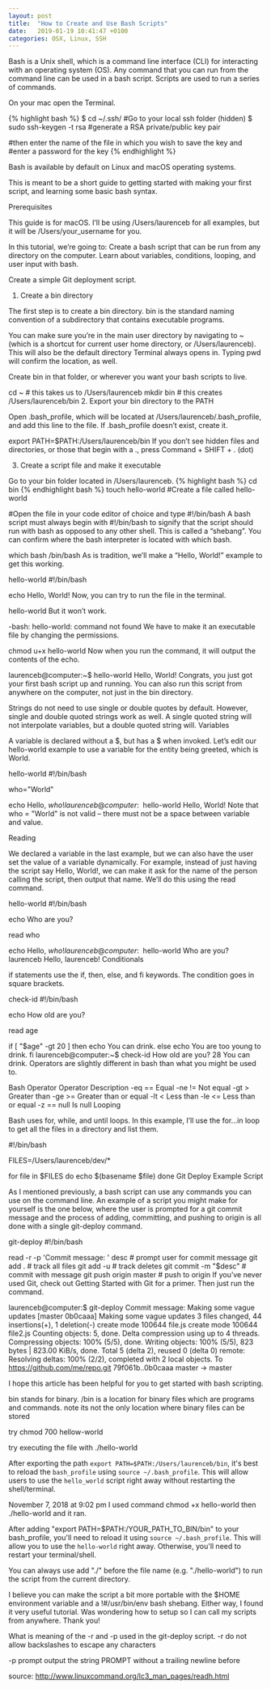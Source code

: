 ```yaml
---
layout: post
title:  "How to Create and Use Bash Scripts"
date:   2019-01-19 10:41:47 +0100
categories: OSX, Linux, SSH
---
```

<div class="message">
Bash is a Unix shell, which is a command line interface (CLI) for interacting with an operating system (OS). Any command that you can run from the command line can be used in a bash script. Scripts are used to run a series of commands.
</div>

On your mac open the Terminal. 


{% highlight bash %}
$ cd ~/.ssh/              #Go to your local ssh folder (hidden)
$ sudo ssh-keygen -t rsa  #generate a RSA private/public key pair

#then enter the name of the file in which you wish to save the key and
#enter a password for the key
{% endhighlight %}



Bash is available by default on Linux and macOS operating systems.

This is meant to be a short guide to getting started with making your first script, and learning some basic bash syntax.

Prerequisites

This guide is for macOS. I’ll be using /Users/laurenceb for all examples, but it will be /Users/your_username for you.

In this tutorial, we’re going to:
Create a bash script that can be run from any directory on the computer.
Learn about variables, conditions, looping, and user input with bash.

Create a simple Git deployment script.
1. Create a bin directory

The first step is to create a bin directory. bin is the standard naming convention of a subdirectory that contains executable programs.

You can make sure you’re in the main user directory by navigating to ~ (which is a shortcut for current user home directory, or /Users/laurenceb). This will also be the default directory Terminal always opens in. Typing pwd will confirm the location, as well.

Create bin in that folder, or wherever you want your bash scripts to live.

cd ~      # this takes us to /Users/laurenceb
mkdir bin # this creates /Users/laurenceb/bin
2. Export your bin directory to the PATH

Open .bash_profile, which will be located at /Users/laurenceb/.bash_profile, and add this line to the file. If .bash_profile doesn’t exist, create it.

export PATH=$PATH:/Users/laurenceb/bin
If you don’t see hidden files and directories, or those that begin with a ., press Command + SHIFT + . (dot)

3. Create a script file and make it executable

Go to your bin folder located in /Users/laurenceb.
{% highlight bash %}
cd bin
{% endhighlight bash %}
touch hello-world  #Create a file called hello-world 


#Open the file in your code editor of choice and type
#!/bin/bash
A bash script must always begin with #!/bin/bash to signify that the script should run with bash as opposed to any other shell. This is called a “shebang”. You can confirm where the bash interpreter is located with which bash.

which bash
/bin/bash
As is tradition, we’ll make a “Hello, World!” example to get this working.

hello-world
#!/bin/bash

echo Hello, World!
Now, you can try to run the file in the terminal.

hello-world
But it won’t work.

-bash: hello-world: command not found
We have to make it an executable file by changing the permissions.

chmod u+x hello-world
Now when you run the command, it will output the contents of the echo.

laurenceb@computer:~$ hello-world
Hello, World!
Congrats, you just got your first bash script up and running. You can also run this script from anywhere on the computer, not just in the bin directory.

Strings do not need to use single or double quotes by default. However, single and double quoted strings work as well. A single quoted string will not interpolate variables, but a double quoted string will.
Variables

A variable is declared without a $, but has a $ when invoked. Let’s edit our hello-world example to use a variable for the entity being greeted, which is World.

hello-world
#!/bin/bash

who="World"

echo Hello, $who!
laurenceb@computer:~$ hello-world
Hello, World!
Note that who = "World" is not valid – there must not be a space between variable and value.

Reading

We declared a variable in the last example, but we can also have the user set the value of a variable dynamically. For example, instead of just having the script say Hello, World!, we can make it ask for the name of the person calling the script, then output that name. We’ll do this using the read command.

hello-world
#!/bin/bash

echo Who are you?

read who

echo Hello, $who!
laurenceb@computer:~$ hello-world
Who are you?
laurenceb
Hello, laurenceb!
Conditionals

if statements use the if, then, else, and fi keywords. The condition goes in square brackets.

check-id
#!/bin/bash

echo How old are you?

read age

if [ "$age" -gt 20 ]
then
    echo You can drink.
else 
    echo You are too young to drink.
fi
laurenceb@computer:~$ check-id
How old are you?
28
You can drink.
Operators are slightly different in bash than what you might be used to.

Bash Operator	Operator	Description
-eq	==	Equal
-ne	!=	Not equal
-gt	>	Greater than
-ge	>=	Greater than or equal
-lt	<	Less than
-le	<=	Less than or equal
-z	== null	Is null
Looping

Bash uses for, while, and until loops. In this example, I’ll use the for...in loop to get all the files in a directory and list them.

#!/bin/bash

FILES=/Users/laurenceb/dev/*

for file in $FILES
do
  echo $(basename $file)
done
Git Deploy Example Script

As I mentioned previously, a bash script can use any commands you can use on the command line. An example of a script you might make for yourself is the one below, where the user is prompted for a git commit message and the process of adding, committing, and pushing to origin is all done with a single git-deploy command.

git-deploy
#!/bin/bash

read -r -p 'Commit message: ' desc  # prompt user for commit message
git add .                           # track all files 
git add -u                          # track deletes
git commit -m "$desc"               # commit with message
git push origin master              # push to origin
If you’ve never used Git, check out Getting Started with Git for a primer.
Then just run the command.

laurenceb@computer:$ git-deploy
Commit message: Making some vague updates
[master 0b0caaa] Making some vague updates
 3 files changed, 44 insertions(+), 1 deletion(-)
 create mode 100644 file.js
 create mode 100644 file2.js
Counting objects: 5, done.
Delta compression using up to 4 threads.
Compressing objects: 100% (5/5), done.
Writing objects: 100% (5/5), 823 bytes | 823.00 KiB/s, done.
Total 5 (delta 2), reused 0 (delta 0)
remote: Resolving deltas: 100% (2/2), completed with 2 local objects.
To https://github.com/me/repo.git
   79f061b..0b0caaa  master -> master




I hope this article has been helpful for you to get started with bash scripting. 

bin stands for binary. /bin is a location for binary files which are programs and commands. note its not the only location where binary files can be stored

try chmod 700 hellow-world

try executing the file with ./hello-world

After exporting the path `export PATH=$PATH:/Users/laurenceb/bin`, it's best to reload the `bash_profile` using `source ~/.bash_profile`. This will allow users to use the `hello_world` script right away without restarting the shell/terminal.


November 7, 2018 at 9:02 pm
I used command
chmod +x hello-world
then
./hello-world
and it ran.

After adding "export PATH=$PATH:/YOUR_PATH_TO_BIN/bin" to your bash_profile, you'll need to reload it using `source ~/.bash_profile`. This will allow you to use the `hello-world` right away. Otherwise, you'll need to restart your terminal/shell.

You can always use add "./" before the file name (e.g. "./hello-world") to run the script from the current directory.

I believe you can make the script a bit more portable with the $HOME environment variable and a !#/usr/bin/env bash shebang. Either way, I found it very useful tutorial. Was wondering how to setup so I can call my scripts from anywhere. Thank you!

What is meaning of the -r and -p used in the git-deploy script.
-r	do not allow backslashes to escape any characters

-p prompt	output the string PROMPT without a trailing newline before

source: http://www.linuxcommand.org/lc3_man_pages/readh.html
